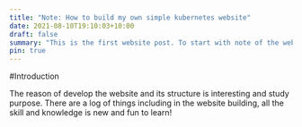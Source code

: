 ```yaml
---
title: "Note: How to build my own simple kubernetes website"
date: 2021-08-10T19:10:03+10:00
draft: false
summary: "This is the first website post. To start with note of the website building"
pin: true
---
```

#Introduction
<!--more It is still on writing-->
The reason of develop the website and its structure is interesting and study purpose. There are a log of things including in the website building, all the skill and knowledge is new and fun to learn!
